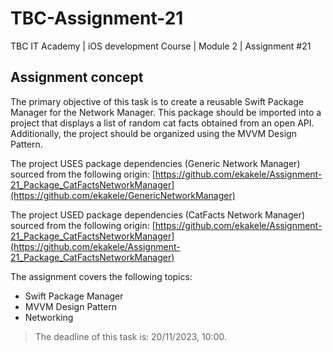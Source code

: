 # TBC-Assignment-21
TBC IT Academy | iOS development Course | Module 2 | Assignment #21

## Assignment concept

The primary objective of this task is to create a reusable Swift Package Manager for the Network Manager. This package should be imported into a project that displays a list of random cat facts obtained from an open API. Additionally, the project should be organized using the MVVM Design Pattern.

The project USES package dependencies (Generic Network Manager) sourced from the following origin: [https://github.com/ekakele/Assignment-21_Package_CatFactsNetworkManager](https://github.com/ekakele/GenericNetworkManager)

The project USED package dependencies (CatFacts Network Manager) sourced from the following origin: [https://github.com/ekakele/Assignment-21_Package_CatFactsNetworkManager](https://github.com/ekakele/Assignment-21_Package_CatFactsNetworkManager)


The assignment covers the following topics: 
* Swift Package Manager
* MVVM Design Pattern
* Networking 

> The deadline of this task is: 20/11/2023, 10:00. 
